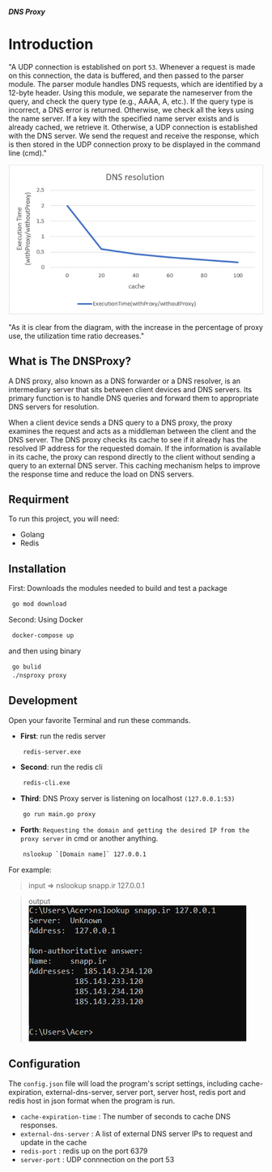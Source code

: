 **_DNS Proxy_**

# Introduction

"A UDP connection is established on port `53`. Whenever a request is made on this connection, the data is buffered, and then passed to the parser module. The parser module handles DNS requests, which are identified by a 12-byte header. Using this module, we separate the nameserver from the query, and check the query type (e.g., AAAA, A, etc.). If the query type is incorrect, a DNS error is returned. Otherwise, we check all the keys using the name server. If a key with the specified name server exists and is already cached, we retrieve it. Otherwise, a UDP connection is established with the DNS server. We send the request and receive the response, which is then stored in the UDP connection proxy to be displayed in the command line (cmd)."

![DNS Resolution](https://github.com/sina-marefat/NsProxy/blob/main/images/dns.png)

"As it is clear from the diagram, with the increase in the percentage of proxy use, the utilization time ratio decreases."


## What is The DNSProxy?

A DNS proxy, also known as a DNS forwarder or a DNS resolver, is an intermediary server that sits between client devices and DNS servers. Its primary function is to handle DNS queries and forward them to appropriate DNS servers for resolution.

When a client device sends a DNS query to a DNS proxy, the proxy examines the request and acts as a middleman between the client and the DNS server. The DNS proxy checks its cache to see if it already has the resolved IP address for the requested domain. If the information is available in its cache, the proxy can respond directly to the client without sending a query to an external DNS server. This caching mechanism helps to improve the response time and reduce the load on DNS servers.


## Requirment

To run this project, you will need:

- Golang
- Redis


## Installation

First: Downloads the modules needed to build and test a package

```sh
 go mod download
```

Second: Using Docker

```sh
 docker-compose up
```

and then using binary

```sh
 go bulid
 ./nsproxy proxy
```


## Development

Open your favorite Terminal and run these commands.

- **First**: run the redis server

```sh
    redis-server.exe
```

- **Second**: run the redis cli

```sh
    redis-cli.exe
```

- **Third**: DNS Proxy server is listening on localhost `(127.0.0.1:53)`

```sh
    go run main.go proxy
```

- **Forth**: `Requesting the domain and getting the desired IP from the proxy server` in cmd or another anything.

```sh
    nslookup `[Domain name]` 127.0.0.1
```

For example:

> input => nslookup snapp.ir 127.0.0.1

> output
> ![Ip Address](https://github.com/sina-marefat/NsProxy/blob/main/images/output.png)


## Configuration

The `config.json` file will load the program's script settings,
including cache-expiration, external-dns-server, server port, server host, redis port and redis host in json format when the program is run.

- `cache-expiration-time` : The number of seconds to cache DNS responses.
- `external-dns-server` : A list of external DNS server IPs to request and update in the cache
- `redis-port` : redis up on the port 6379
- `server-port` : UDP connnection on the port 53
